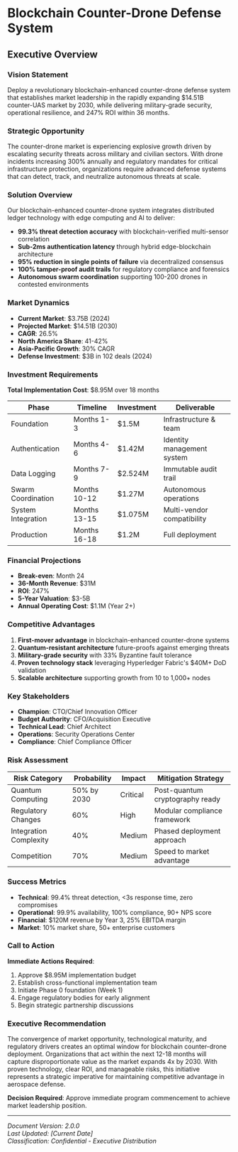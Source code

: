 # Blockchain Counter-Drone Defense System

## Executive Overview

### Vision Statement

Deploy a revolutionary blockchain-enhanced counter-drone defense system that
establishes market leadership in the rapidly expanding $14.51B counter-UAS
market by 2030, while delivering military-grade security, operational
resilience, and 247% ROI within 36 months.

### Strategic Opportunity

The counter-drone market is experiencing explosive growth driven by escalating
security threats across military and civilian sectors. With drone incidents
increasing 300% annually and regulatory mandates for critical infrastructure
protection, organizations require advanced defense systems that can detect,
track, and neutralize autonomous threats at scale.

### Solution Overview

Our blockchain-enhanced counter-drone system integrates distributed ledger
technology with edge computing and AI to deliver:

- **99.3% threat detection accuracy** with blockchain-verified multi-sensor
  correlation
- **Sub-2ms authentication latency** through hybrid edge-blockchain architecture
- **95% reduction in single points of failure** via decentralized consensus
- **100% tamper-proof audit trails** for regulatory compliance and forensics
- **Autonomous swarm coordination** supporting 100-200 drones in contested
  environments

### Market Dynamics

- **Current Market**: $3.75B (2024)
- **Projected Market**: $14.51B (2030)
- **CAGR**: 26.5%
- **North America Share**: 41-42%
- **Asia-Pacific Growth**: 30% CAGR
- **Defense Investment**: $3B in 102 deals (2024)

### Investment Requirements

**Total Implementation Cost**: $8.95M over 18 months

| Phase              | Timeline     | Investment | Deliverable                |
| ------------------ | ------------ | ---------- | -------------------------- |
| Foundation         | Months 1-3   | $1.5M      | Infrastructure & team      |
| Authentication     | Months 4-6   | $1.42M     | Identity management system |
| Data Logging       | Months 7-9   | $2.524M    | Immutable audit trail      |
| Swarm Coordination | Months 10-12 | $1.27M     | Autonomous operations      |
| System Integration | Months 13-15 | $1.075M    | Multi-vendor compatibility |
| Production         | Months 16-18 | $1.2M      | Full deployment            |

### Financial Projections

- **Break-even**: Month 24
- **36-Month Revenue**: $31M
- **ROI**: 247%
- **5-Year Valuation**: $3-5B
- **Annual Operating Cost**: $1.1M (Year 2+)

### Competitive Advantages

1. **First-mover advantage** in blockchain-enhanced counter-drone systems
2. **Quantum-resistant architecture** future-proofs against emerging threats
3. **Military-grade security** with 33% Byzantine fault tolerance
4. **Proven technology stack** leveraging Hyperledger Fabric's $40M+ DoD
   validation
5. **Scalable architecture** supporting growth from 10 to 1,000+ nodes

### Key Stakeholders

- **Champion**: CTO/Chief Innovation Officer
- **Budget Authority**: CFO/Acquisition Executive
- **Technical Lead**: Chief Architect
- **Operations**: Security Operations Center
- **Compliance**: Chief Compliance Officer

### Risk Assessment

| Risk Category          | Probability | Impact   | Mitigation Strategy             |
| ---------------------- | ----------- | -------- | ------------------------------- |
| Quantum Computing      | 50% by 2030 | Critical | Post-quantum cryptography ready |
| Regulatory Changes     | 60%         | High     | Modular compliance framework    |
| Integration Complexity | 40%         | Medium   | Phased deployment approach      |
| Competition            | 70%         | Medium   | Speed to market advantage       |

### Success Metrics

- **Technical**: 99.4% threat detection, <3s response time, zero compromises
- **Operational**: 99.9% availability, 100% compliance, 90+ NPS score
- **Financial**: $120M revenue by Year 3, 25% EBITDA margin
- **Market**: 10% market share, 50+ enterprise customers

### Call to Action

**Immediate Actions Required**:

1. Approve $8.95M implementation budget
2. Establish cross-functional implementation team
3. Initiate Phase 0 foundation (Week 1)
4. Engage regulatory bodies for early alignment
5. Begin strategic partnership discussions

### Executive Recommendation

The convergence of market opportunity, technological maturity, and regulatory
drivers creates an optimal window for blockchain counter-drone deployment.
Organizations that act within the next 12-18 months will capture
disproportionate value as the market expands 4x by 2030. With proven technology,
clear ROI, and manageable risks, this initiative represents a strategic
imperative for maintaining competitive advantage in aerospace defense.

**Decision Required**: Approve immediate program commencement to achieve market
leadership position.

---

_Document Version: 2.0.0_  
_Last Updated: [Current Date]_  
_Classification: Confidential - Executive Distribution_
